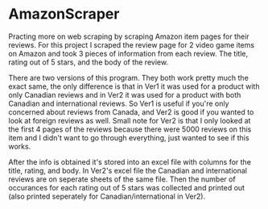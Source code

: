 # AmazonScraper
Practing more on web scraping by scraping Amazon item pages for their reviews. For this project I scraped the review page for 2 video game items on Amazon 
and took 3 pieces of information from each review. The title, rating out of 5 stars, and the body of the review. 

There are two versions of this program.
They both work pretty much the exact same, the only difference is that in Ver1 it was used for a product with only Canadian reviews
and in Ver2 it was used for a product with both Canadian and international reviews. So Ver1 is useful if you're only concerned about reviews
from Canada, and Ver2 is good if you wanted to look at foreign reviews as well. Small note for Ver2 is that I only looked at the first 4 pages
of the reviews because there were 5000 reviews on this item and I didn't want to go through everything, just wanted to see if this works.

After the info is obtained it's stored into an excel file with columns for the title, rating, and body. In Ver2's excel file the Canadian
and international reviews are on seperate sheets of the same file. Then the number of occurances for each rating out of 5 stars was collected and printed
out (also printed seperately for Canadian/international in Ver2).
